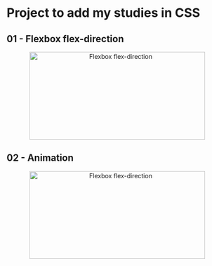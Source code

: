 #  Project to add my studies in CSS

  <h2>01 - Flexbox flex-direction</h2>
<div align="center">
  <img src="https://github.com/vicenttcarvalho/csstips/assets/67881988/e2a70cc9-6a62-44ca-9702-11eaac1912e5" width="400" height="200" alt="Flexbox flex-direction" 
  />
</div>

<h2>02 - Animation</h2>
<div align="center">
  <img src="https://github.com/vicenttcarvalho/csstips/assets/67881988/f8702153-13ec-4651-bc0e-0f0969a723fd" width="400" height="200" alt="Flexbox flex-direction" 
  />
</div>

